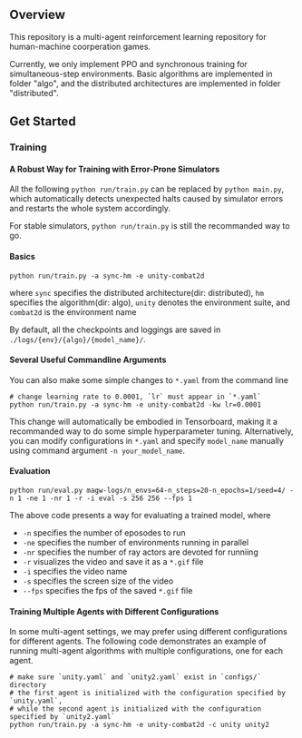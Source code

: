 ## Overview

This repository is a multi-agent reinforcement learning repository for human-machine coorperation games. 

Currently, we only implement PPO and synchronous training for simultaneous-step environments. Basic algorithms are implemented in folder "algo", and the distributed architectures are implemented in folder "distributed". 


## <a name="start"></a>Get Started

### Training

#### A Robust Way for Training with Error-Prone Simulators

All the following `python run/train.py` can be replaced by `python main.py`, which automatically detects unexpected halts caused by simulator errors and restarts the whole system accordingly. 

For stable simulators, `python run/train.py` is still the recommanded way to go.

#### Basics

```shell
python run/train.py -a sync-hm -e unity-combat2d
```

where `sync` specifies the distributed architecture(dir: distributed), `hm` specifies the algorithm(dir: algo), `unity` denotes the environment suite, and `combat2d` is the environment name

By default, all the checkpoints and loggings are saved in `./logs/{env}/{algo}/{model_name}/`.

#### Several Useful Commandline Arguments

You can also make some simple changes to `*.yaml` from the command line

```shell
# change learning rate to 0.0001, `lr` must appear in `*.yaml`
python run/train.py -a sync-hm -e unity-combat2d -kw lr=0.0001
```

This change will automatically be embodied in Tensorboard, making it a recommanded way to do some simple hyperparameter tuning. Alternatively, you can modify configurations in `*.yaml` and specify `model_name` manually using command argument `-n your_model_name`.

#### Evaluation

```shell
python run/eval.py magw-logs/n_envs=64-n_steps=20-n_epochs=1/seed=4/ -n 1 -ne 1 -nr 1 -r -i eval -s 256 256 --fps 1
```

The above code presents a way for evaluating a trained model, where

- `-n` specifies the number of eposodes to run
- `-ne` specifies the number of environments running in parallel
- `-nr` specifies the number of ray actors are devoted for runniing
- `-r` visualizes the video and save it as a `*.gif` file
- `-i` specifies the video name
- `-s` specifies the screen size of the video
- `--fps` specifies the fps of the saved `*.gif` file

#### Training Multiple Agents with Different Configurations

In some multi-agent settings, we may prefer using different configurations for different agents. The following code demonstrates an example of running multi-agent algorithms with multiple configurations, one for each agent.

```shell
# make sure `unity.yaml` and `unity2.yaml` exist in `configs/` directory
# the first agent is initialized with the configuration specified by `unity.yaml`, 
# while the second agent is initialized with the configuration specified by `unity2.yaml`
python run/train.py -a sync-hm -e unity-combat2d -c unity unity2
```
